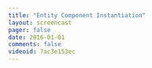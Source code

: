 ```yaml
---
title: "Entity Component Instantiation"
layout: screencast 
pager: false
date: 2016-01-01
comments: false
videoid: 7ac3e153ec
---
```

